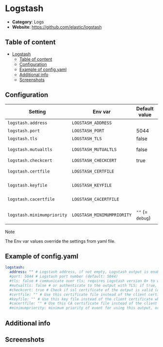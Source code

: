 # Logstash

- **Category**: Logs
- **Website**: https://github.com/elastic/logstash

## Table of content

- [Logstash](#logstash)
  - [Table of content](#table-of-content)
  - [Configuration](#configuration)
  - [Example of config.yaml](#example-of-configyaml)
  - [Additional info](#additional-info)
  - [Screenshots](#screenshots)

## Configuration

| Setting                    | Env var                    | Default value    | Description                                                                                                                         |
| -------------------------- | -------------------------- | ---------------- | ----------------------------------------------------------------------------------------------------------------------------------- |
| `logstash.address`         | `LOGSTASH_ADDRESS`         |                  | Logstash address, if not empty, Logstash output is **enabled**                                                                      |
| `logstash.port`            | `LOGSTASH_PORT`            | 5044             | Logstash port number                                                                                                                |
| `logstash.tls`             | `LOGSTASH_TLS`             | false            | Use TLS connection (true/false)                                                                                                     |
| `logstash.mutualtls`       | `LOGSTASH_MUTUALTLS`       | false            | Authenticate to the output with TLS; if true, checkcert flag will be ignored (server cert will always be checked)                   |
| `logstash.checkcert`       | `LOGSTASH_CHECKCERT`       | true             | Check if ssl certificate of the output is valid                                                                                     |
| `logstash.certfile`        | `LOGSTASH_CERTFILE`        |                  | Use this certificate file instead of the client certificate when using mutual TLS                                                   |
| `logstash.keyfile`         | `LOGSTASH_KEYFILE`         |                  | Use this key file instead of the client certificate when using mutual TLS                                                           |
| `logstash.cacertfile`      | `LOGSTASH_CACERTFILE`      |                  | Use this CA certificate file instead of the client certificate when using mutual TLS                                                |
| `logstash.minimumpriority` | `LOGSTASH_MINIMUMPRIORITY` | `""` (= `debug`) | Minimum priority of event for using this output, order is `emergency,alert,critical,error,warning,notice,informational,debug or ""` |

> [!NOTE]
The Env var values override the settings from yaml file.

## Example of config.yaml

```yaml
logstash:
  address: "" # Logstash address, if not empty, Logstash output is enabled
  #port: 5044 # Logstash port number (default: 5044)
  #tls: false # communicate over tls; requires Logstash version 8+ to work 
  #mutualtls: false # or authenticate to the output with TLS; if true, checkcert flag will be ignored (server cert will always be checked) (default: false)
  #checkcert: true # Check if ssl certificate of the output is valid (default: true)
  #certfile: "" # Use this certificate file instead of the client certificate when using mutual TLS (default: "")
  #keyfile: "" # Use this key file instead of the client certificate when using mutual TLS (default: "")
  #cacertfile: "" # Use this CA certificate file instead of the client certificate when using mutual TLS (default: "")
  #minimumpriority: minimum priority of event for using this output, order is emergency|alert|critical|error|warning|notice|informational|debug or "" (default: "debug")
```

## Additional info

## Screenshots
